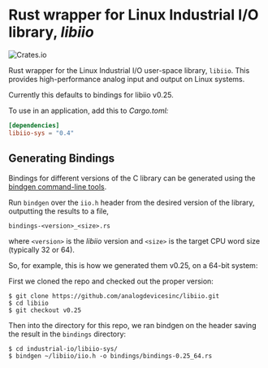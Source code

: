 # Rust wrapper for Linux Industrial I/O library, _libiio_

![Crates.io](https://img.shields.io/crates/d/libiio-sys)

Rust wrapper for the Linux Industrial I/O user-space library, `libiio`. This provides high-performance analog input and output on Linux systems.

Currently this defaults to bindings for libiio v0.25.

To use in an application, add this to _Cargo.toml:_

```toml
[dependencies]
libiio-sys = "0.4"
```

## Generating Bindings

Bindings for different versions of the C library can be generated using the [bindgen command-line tools](https://rust-lang.github.io/rust-bindgen/command-line-usage.html).

Run `bindgen` over the `iio.h` header from the desired version of the library, outputting the results to a file,

```
bindings-<version>_<size>.rs
```

where `<version>` is the _libiio_ version and `<size>` is the target CPU word size (typically 32 or 64).

So, for example, this is how we generated them v0.25, on a 64-bit system:

First we cloned the repo and checked out the proper version:

```
$ git clone https://github.com/analogdevicesinc/libiio.git
$ cd libiio
$ git checkout v0.25
```

Then into the directory for this repo, we ran bindgen on the header saving the result in the `bindings` directory:

```
$ cd industrial-io/libiio-sys/
$ bindgen ~/libiio/iio.h -o bindings/bindings-0.25_64.rs
```